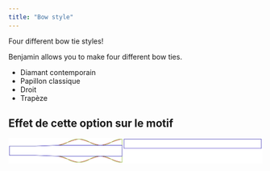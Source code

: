 ```yaml
---
title: "Bow style"
---
```


Four different bow tie styles!

Benjamin allows you to make four different bow ties.

- Diamant contemporain
- Papillon classique
- Droit
- Trapèze

## Effet de cette option sur le motif

![This image shows the effect of this option by superimposing several variants that have a different value for this option](benjamin_bowstyle_sample.svg "Effect of this option on the pattern")
